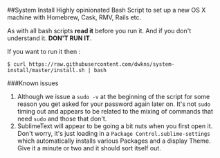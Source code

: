 ##System Install
Highly opinionated Bash Script to set up a new OS X machine with Homebrew, Cask, RMV, Rails etc.

As with all bash scripts **read it** before you run it. And if you don't understand it. **DON'T RUN IT**.

If you want to run it then :

    $ curl https://raw.githubusercontent.com/dwkns/system-install/master/install.sh | bash

###Known issues
1. Although we issue a `sudo -v` at the beginning of the script for some reason you get asked for your password again later on. It's not `sudo` timing out and appears to be related to the mixing of commands that need `sudo` and those that don't.
2. SublimeText will appear to be going a bit nuts when you first open it. Don't worry, it's just loading in a `Package Control.sublime-settings` which automatically installs various Packages and a display Theme. Give it a minute or two and it should sort itself out.